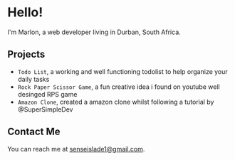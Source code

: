 # Hello!
I'm Marlon, a web developer living in Durban, South Africa.

## Projects
* ```Todo List```, a working and well functioning todolist to help organize your daily tasks
* ```Rock Paper Scissor Game```, a fun creative idea i found on youtube well desinged RPS game
* ```Amazon Clone```, created a amazon clone whilst following a tutorial by @SuperSimpleDev

## Contact Me
You can reach me at senseislade1@gmail.com.
